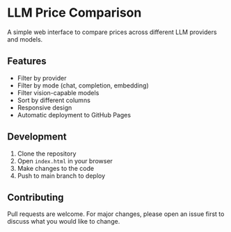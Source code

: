 # LLM Price Comparison

A simple web interface to compare prices across different LLM providers and models.

## Features

- Filter by provider
- Filter by mode (chat, completion, embedding)
- Filter vision-capable models
- Sort by different columns
- Responsive design
- Automatic deployment to GitHub Pages

## Development

1. Clone the repository
2. Open `index.html` in your browser
3. Make changes to the code
4. Push to main branch to deploy

## Contributing

Pull requests are welcome. For major changes, please open an issue first to discuss what you would like to change. 